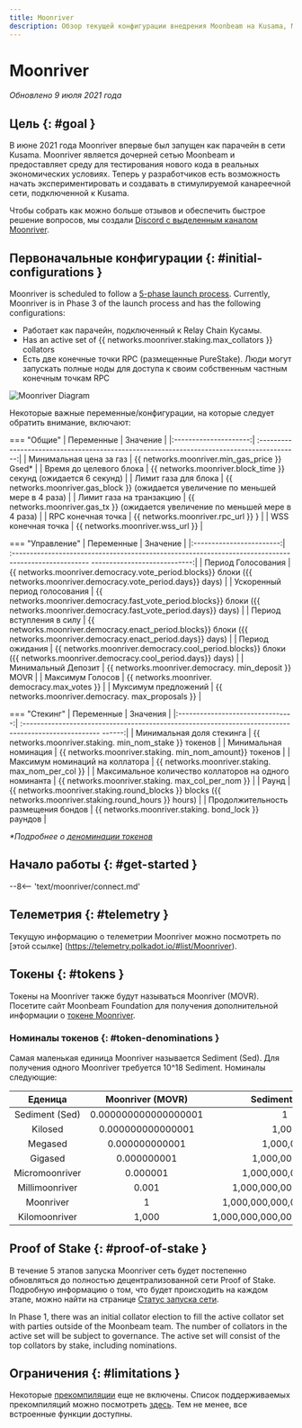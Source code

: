 ```yaml
---
title: Moonriver
description: Обзор текущей конфигурации внедрения Moonbeam на Kusama, Moonriver и информация о том, как начать создавать на ее основе, используя Solidity.
---
```


# Moonriver

_Обновлено 9 июля 2021 года_

## Цель {: #goal } 

В июне 2021 года Moonriver впервые был запущен как парачейн в сети Kusama. Moonriver является дочерней сетью Moonbeam и предоставляет среду для тестирования нового кода в реальных экономических условиях. Теперь у разработчиков есть возможность начать экспериментировать и создавать в стимулируемой канареечной сети, подключенной к Kusama.

Чтобы собрать как можно больше отзывов и обеспечить быстрое решение вопросов, мы создали [Discord с выделенным каналом Moonriver](https://discord.gg/5TaUvbRvgM).

## Первоначальные конфигурации {: #initial-configurations } 

Moonriver is scheduled to follow a [5-phase launch process](https://moonbeam.network/networks/moonriver/launch/). Currently, Moonriver is in Phase 3 of the launch process and has the following configurations:

- Работает как парачейн, подключенный к Relay Chain Кусамы.
- Has an active set of {{ networks.moonriver.staking.max_collators }} collators
- Есть две конечные точки RPC (размещенные PureStake). Люди могут запускать полные ноды для доступа к своим собственным частным конечным точкам RPC

![Moonriver Diagram](/images/moonriver/moonriver-diagram.png)

Некоторые важные переменные/конфигурации, на которые следует обратить внимание, включают:

=== "Общие"
    |       Переменные        |                                               Значение                                           |
    |:---------------------:|    :-----------------------------------------------------------------------------------------:|
    |   Минимальная цена за газ   | {{ networks.moonriver.min_gas_price }} Gsed*  |
    |   Время  до целевого блока   |          {{ networks.moonriver.block_time }} секунд  (ожидается 6          секунд)           |
    |    Лимит газа для блока    |         {{ networks.moonriver.gas_block }} (ожидается увеличение по меньшей мере в    4 раза)          |
    | Лимит газа на транзакцию |           {{ networks.moonriver.gas_tx }} (ожидается увеличение по меньшей мере в      4 раза)           |
    |     RPC конечная точка      |                             {{ networks.moonriver.rpc_url }}    }                              |
    |     WSS конечная точка      |                             {{ networks.moonriver.wss_url }}                              |

=== "Управление"
    |         Переменные         |                                                                  Значение                                                              |
    |:------------------------:|    :---------------------------------------------------------------------------------------------------    ----------------------------:|
    |      Период Голосования       |      {{ networks.moonriver.democracy.vote_period.blocks}} блоки ({{     networks.moonriver.democracy.vote_period.days}} days)      |
    | Ускоренный период голосования | {{ networks.moonriver.democracy.fast_vote_period.blocks}} блоки ({{     networks.moonriver.democracy.fast_vote_period.days}} days) |
    |     Период вступления в силу    |     {{ networks.moonriver.democracy.enact_period.blocks}} блоки ({{     networks.moonriver.democracy.enact_period.days}} days)      |
    |     Период ожидания      |      {{ networks.moonriver.democracy.cool_period.blocks}} блоки ({{     networks.moonriver.democracy.cool_period.days}} days)      |
    |     Минимальный Депозит      |                                       {{ networks.moonriver.democracy.    min_deposit }} MOVR                                       |
    |      Максимум Голосов       |                                          {{ networks.moonriver.    democracy.max_votes }}                                           |
    |    Муксимум предложений     |                                        {{ networks.moonriver.democracy.    max_proposals }}                                         |

=== "Стекинг"
    |             Переменные             |                                                       Значения                                                   |
    |:--------------------------------:|    :---------------------------------------------------------------------------------------------------    ------:|
    |     Минимальная доля стекинга     |                           {{ networks.moonriver.staking.    min_nom_stake }} токенов                           |
    |       Минимальная номинация        |                           {{ networks.moonriver.staking.    min_nom_amount}} токенов                           |
    | Максимум номинаций на коллатора |                             {{ networks.moonriver.staking.    max_nom_per_col }}                              |
    | Максимальное количество коллаторов на одного номинанта  |                             {{ networks.moonriver.staking.    max_col_per_nom }}                              |
    |              Раунд               | {{ networks.moonriver.staking.round_blocks }} blocks ({{     networks.moonriver.staking.round_hours }} hours) |
    |          Продолжительность размещения бондов           |                             {{ networks.moonriver.staking.    bond_lock }} раундов                             |

_*Подробнее о [деноминации токенов](#_6)_

## Начало работы {: #get-started } 

--8<-- 'text/moonriver/connect.md'

## Телеметрия {: #telemetry } 

Текущую информацию о телеметрии Moonriver можно посмотреть по [этой ссылке] (https://telemetry.polkadot.io/#list/Moonriver).

## Токены {: #tokens } 

Токены на Moonriver также будут называться Moonriver (MOVR). Посетите сайт Moonbeam Foundation для получения дополнительной информации о [токене Moonriver](https://moonbeam.foundation/moonriver-token/). 

### Номиналы токенов {: #token-denominations } 

Самая маленькая единица Moonriver называется Sediment (Sed). Для получения одного Moonriver требуется 10^18 Sediment. Номиналы следующие:

|      Еденица      |   Moonriver (MOVR)   |        Sediment (Sed)         |
|:--------------:|:--------------------:|:-----------------------------:|
| Sediment (Sed) | 0.000000000000000001 |               1               |
|    Kilosed     |  0.000000000000001   |             1,000             |
|    Megased     |    0.000000000001    |           1,000,000           |
|    Gigased     |     0.000000001      |         1,000,000,000         |
| Micromoonriver |       0.000001       |       1,000,000,000,000       |
| Millimoonriver |        0.001         |     1,000,000,000,000,000     |
|   Moonriver    |          1           |   1,000,000,000,000,000,000   |
| Kilomoonriver  |        1,000         | 1,000,000,000,000,000,000,000 |

## Proof of Stake {: #proof-of-stake } 

В течение 5 этапов запуска Moonriver сеть будет постепенно обновляться до полностью децентрализованной сети Proof of Stake. Подробную информацию о том, что будет происходить на каждом этапе, можно найти на странице [Статус запуска сети](https://moonbeam.network/networks/moonriver/launch/).

In Phase 1, there was an initial collator election to fill the active collator set with parties outside of the Moonbeam team. The number of collators in the active set will be subject to governance. The active set will consist of the top collators by stake, including nominations.

## Ограничения {: #limitations } 

Некоторые [прекомпиляции](https://docs.klaytn.com/smart-contract/precompiled-contracts) еще не включены. Список поддерживаемых прекомпиляций можно посмотреть [здесь](/integrations/precompiles/). Тем не менее, все встроенные функции доступны.

